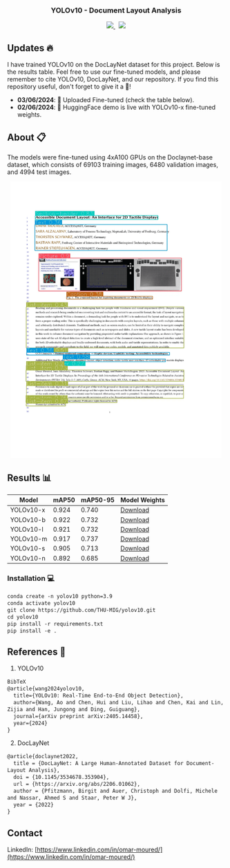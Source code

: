 <div align="center">

<h3 align="center">YOLOv10 - Document Layout Analysis</h3>
</div>

<p align="center">
  <a href="https://huggingface.co/spaces/omoured/YOLOv10-Document-Layout-Analysis">
    <img src="https://img.shields.io/badge/%F0%9F%A4%97%20Hugging%20Face-Models-blue"/>
  </a>
  &nbsp;
  <a href="https://colab.research.google.com/github/moured/YOLOv10-Document-Layout-Analysis/blob/main/demo.ipynb">
    <img src="https://colab.research.google.com/assets/colab-badge.svg"/>
  </a>
</p>

<!--
  <p align="center">
    Trained on DocLayNet dataset
    <br />
    <a href="https://huggingface.co/spaces/linhdo/document-layout-analysis">Live HuggingFace Demo</a>
    ·
    <a href="https://github.com/THU-MIG/yolov10">Visit YOLOv10</a>
    ·
    <a href="https://github.com/LynnHaDo/Document-Layout-Analysis/issues">Request Feature or Report Problem</a>
  </p>
</div>
-->

## Updates 🔥

I have trained YOLOv10 on the DocLayNet dataset for this project. Below is the results table. Feel free to use our fine-tuned models, and please remember to cite YOLOv10, DocLayNet, and our repository. If you find this repository useful, don't forget to give it a 🌟!

- **03/06/2024**: 🚀 Uploaded Fine-tuned (check the table below).
- **02/06/2024**: 🤗 HuggingFace demo is live with YOLOv10-x fine-tuned weights.
  
<!-- ABOUT THE PROJECT -->
## About 📋

The models were fine-tuned using 4xA100 GPUs on the Doclaynet-base dataset, which consists of 69103 training images, 6480 validation images, and 4994 test images.

<p align="center">
  <img src="images/samples.gif" height="640"/>
</p>

## Results 📊
| Model   | mAP50 | mAP50-95 | Model Weights |
|---------|-------|----------|---------------|
| YOLOv10-x | 0.924 | 0.740 | [Download](https://github.com/moured/YOLOv10-Document-Layout-Analysis/releases/download/doclaynet_weights/yolov10x_best.pt) |
| YOLOv10-b | 0.922 | 0.732 | [Download](https://github.com/moured/YOLOv10-Document-Layout-Analysis/releases/download/doclaynet_weights/yolov10b_best.pt) |
| YOLOv10-l | 0.921 | 0.732 | [Download](https://github.com/moured/YOLOv10-Document-Layout-Analysis/releases/download/doclaynet_weights/yolov10l_best.pt) | 
| YOLOv10-m | 0.917 | 0.737 | [Download](https://github.com/moured/YOLOv10-Document-Layout-Analysis/releases/download/doclaynet_weights/yolov10m_best.pt) | 
| YOLOv10-s | 0.905 | 0.713 | [Download](https://github.com/moured/YOLOv10-Document-Layout-Analysis/releases/download/doclaynet_weights/yolov10s_best.pt) | 
| YOLOv10-n | 0.892 | 0.685 | [Download](https://github.com/moured/YOLOv10-Document-Layout-Analysis/releases/download/doclaynet_weights/yolov10n_best.pt) |

### Installation 💻
```
conda create -n yolov10 python=3.9
conda activate yolov10
git clone https://github.com/THU-MIG/yolov10.git
cd yolov10
pip install -r requirements.txt
pip install -e .
```

## References 📝

1. YOLOv10
```
BibTeX
@article{wang2024yolov10,
  title={YOLOv10: Real-Time End-to-End Object Detection},
  author={Wang, Ao and Chen, Hui and Liu, Lihao and Chen, Kai and Lin, Zijia and Han, Jungong and Ding, Guiguang},
  journal={arXiv preprint arXiv:2405.14458},
  year={2024}
}
```

   
2. DocLayNet
```
@article{doclaynet2022,
  title = {DocLayNet: A Large Human-Annotated Dataset for Document-Layout Analysis},  
  doi = {10.1145/3534678.353904},
  url = {https://arxiv.org/abs/2206.01062},
  author = {Pfitzmann, Birgit and Auer, Christoph and Dolfi, Michele and Nassar, Ahmed S and Staar, Peter W J},
  year = {2022}
}
```

## Contact
LinkedIn: [https://www.linkedin.com/in/omar-moured/](https://www.linkedin.com/in/omar-moured/)

